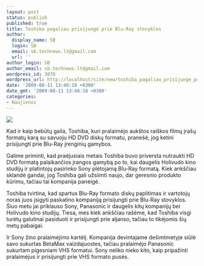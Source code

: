 ```yaml
---
layout: post
status: publish
published: true
title: Toshiba pagaliau prisijungė prie Blu-Ray stovyklos
author:
  display_name: SB
  login: SB
  email: sb.technews.lt@gmail.com
  url: ''
author_login: SB
author_email: sb.technews.lt@gmail.com
wordpress_id: 3878
wordpress_url: http://localhost/site/new/toshiba_pagaliau_prisijunge_prie_bluray_stovyklos/
date: '2009-08-11 13:48:18 +0300'
date_gmt: '2009-08-11 13:48:18 +0300'
categories:
- Naujienos
---
```

<div class="imgright"><img src="http://tbn2.google.com/images?q=tbn:Jzk-pOi68FoAfM:http://www.contrib.andrew.cmu.edu/~abonde/Blu-Ray_disks/Images/Blu-ray%2520disc.jpg"  /></div>
<p>Kad ir kaip bebūtų gaila, Toshiba, kuri pralaimėjo aukštos raiškos filmų įrašų formatų karą su savuoju HD DVD diskų formatu, pranešė, jog ketini prisijungti prie Blu-Ray įrenginių gamybos.</p>
<p>Galime priminti, kad praėjusiais metais Toshiba buvo priversta nutraukti HD DVD formatą palaikančios įrangos gamybą po to, kai daugelis Holivudo kino studijų ir platintojų pasirinko Sony plėtojamą Blu-Ray formatą. Kiek ankščiau sklandė gandai, jog Toshiba gali užsiimti naujo, dar geresnio produkto kūrimu, tačiau tai kompanija paneigė.</p>
<p>Toshiba tvirtina, kad spartus Blu-Ray formato diskų paplitimas ir vartotojų noras juos įsigyti paskatino kompaniją prisijungti prie Blu-Ray stovyklos. Šiuo metu jai priklauso Sony, Panasonic ir daugelis kitų kompanijų bei Holivudo kino studijų. Tiesa, mes kiek ankščiau rašėme, kad Toshiba visgi turėtų galutinai pasiduoti ir prisijungti prie aljanso, tačiau to tikėjomis šių metų pabaigai.</p>
<p>Ir Sony žino pralaimėjimo kartėlį. Kompanija devintajame dešimtmetyje siūlė savo sukurtas BetaMax vaizdajuostes, tačiau pralaimėjo Panasonic sukurtam pigesniam VHS formatui. Sony neliko nieko kito, kaip pripažinti pralaimėjus ir prisijungti prie VHS formato pusės.<br /></p>
